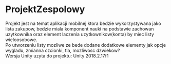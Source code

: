 # ProjektZespolowy
Projekt jest na temat aplikacji mobilnej ktora bedzie wykorzystywana jako lista zakupow, bedzie miala komponent nauki na podstawie zachowan uzytkownika oraz element laczenia uzytkownikow(konta) by miec listy wieloosobowe. <br />
Po utworzeniu listy mozliwe ze bede dodane dodatkowe elementy jak opcje wygladu, zmianna czcionki, tla, mozliwosc dzwiekow? <br />
Wersja Unity uzyta do projektu: Unity 2018.2.17f1 <br />
